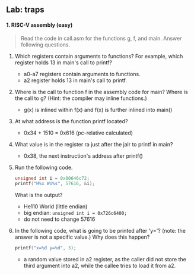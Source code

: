 ## Lab: traps

#### 1. RISC-V assembly (easy)

> Read the code in call.asm for the functions g, f, and main. Answer following questions.


1. Which registers contain arguments to functions? For example, which register holds 13 in main's call to printf?
   - a0-a7 registers contain arguments to functions.
   - a2 register holds 13 in main's call to printf.


2. Where is the call to function f in the assembly code for main? Where is the call to g? (Hint: the compiler may inline functions.)
   - g(x) is inlined within f(x) and f(x) is further inlined into main()


3. At what address is the function printf located?
   - 0x34 + 1510 = 0x616 (pc-relative calculated)


4. What value is in the register ra just after the jalr to printf in main?
   - 0x38, the next instruction's address after printf()


5. Run the following code.

     ```c
   	unsigned int i = 0x00646c72;
   	printf("H%x Wo%s", 57616, &i);   
     ```   
  
    What is the output?
    - He110 World (little endian)
    - big endian: `unsigned int i = 0x726c6400;`
    - do not need to change 57616


6. In the following code, what is going to be printed after 'y='? (note: the answer is not a specific value.) Why does this happen?
   ```c
   printf("x=%d y=%d", 3);
   ```
   - a random value stored in a2 register, as the caller did not store the third argument into a2, while the callee tries to load it from a2.

